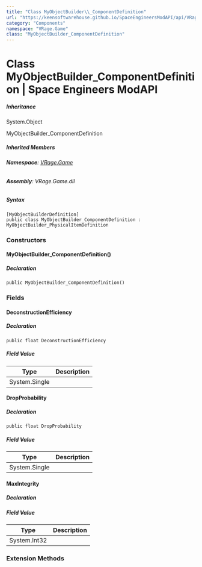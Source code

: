 ```yaml
---
title: "Class MyObjectBuilder\\_ComponentDefinition"
url: "https://keensoftwarehouse.github.io/SpaceEngineersModAPI/api/VRage.Game.MyObjectBuilder_ComponentDefinition.html"
category: "Components"
namespace: "VRage.Game"
class: "MyObjectBuilder_ComponentDefinition"
---
```


# Class MyObjectBuilder\_ComponentDefinition | Space Engineers ModAPI

##### Inheritance

System.Object

MyObjectBuilder\_ComponentDefinition

##### Inherited Members

###### **Namespace**: [VRage.Game](https://keensoftwarehouse.github.io/SpaceEngineersModAPI/api/VRage.Game.html)

###### **Assembly**: VRage.Game.dll

##### Syntax

```
[MyObjectBuilderDefinition]
public class MyObjectBuilder_ComponentDefinition : MyObjectBuilder_PhysicalItemDefinition
```

### Constructors

#### MyObjectBuilder\_ComponentDefinition()

##### Declaration

```
public MyObjectBuilder_ComponentDefinition()
```

### Fields

#### DeconstructionEfficiency

##### Declaration

```
public float DeconstructionEfficiency
```

##### Field Value

| Type | Description |
| --- | --- |
| System.Single |     |

#### DropProbability

##### Declaration

```
public float DropProbability
```

##### Field Value

| Type | Description |
| --- | --- |
| System.Single |     |

#### MaxIntegrity

##### Declaration

##### Field Value

| Type | Description |
| --- | --- |
| System.Int32 |     |

### Extension Methods